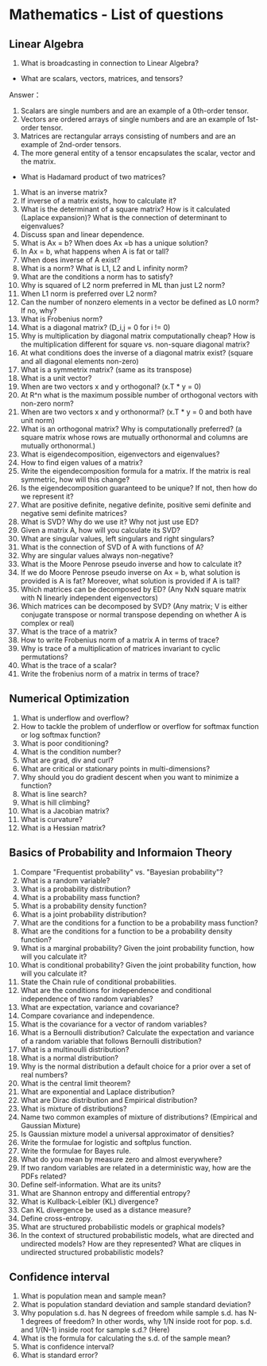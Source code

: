 # Mathematics - List of questions

## Linear Algebra
1. What is broadcasting in connection to Linear Algebra?
- What are scalars, vectors, matrices, and tensors? 

Answer： 
1. Scalars are single numbers and are an example of a 0th-order tensor.
1. Vectors are ordered arrays of single numbers and are an example of 1st-order tensor.
1. Matrices are rectangular arrays consisting of numbers and are an example of 2nd-order tensors.
1. The more general entity of a tensor encapsulates the scalar, vector and the matrix.
         
- What is Hadamard product of two matrices?
1. What is an inverse matrix?
1. If inverse of a matrix exists, how to calculate it?
1. What is the determinant of a square matrix? How is it calculated (Laplace expansion)? What is the connection of determinant to eigenvalues?
1. Discuss span and linear dependence.
1. What is Ax = b? When does Ax =b has a unique solution? 
1. In Ax = b, what happens when A is fat or tall?
1. When does inverse of A exist?
1. What is a norm? What is L1, L2 and L infinity norm?
1. What are the conditions a norm has to satisfy?
1. Why is squared of L2 norm preferred in ML than just L2 norm?
1. When L1 norm is preferred over L2 norm?
1. Can the number of nonzero elements in a vector be defined as L0 norm? If no, why?
1. What is Frobenius norm?
1. What is a diagonal matrix? (D_i,j = 0 for i != 0)
1. Why is multiplication by diagonal matrix computationally cheap? How is the multiplication different for square vs. non-square diagonal matrix?
1. At what conditions does the inverse of a diagonal matrix exist? (square and all diagonal elements non-zero)
1. What is a symmetrix matrix? (same as its transpose)
1. What is a unit vector?
1. When are two vectors x and y orthogonal? (x.T * y = 0)
1. At R^n what is the maximum possible number of orthogonal vectors with non-zero norm?
1. When are two vectors x and y orthonormal? (x.T * y = 0 and both have unit norm)
1. What is an orthogonal matrix? Why is computationally preferred? (a square matrix whose rows are mutually orthonormal and columns are mutually orthonormal.)
1. What is eigendecomposition, eigenvectors and eigenvalues?
1. How to find eigen values of a matrix?
1. Write the eigendecomposition formula for a matrix. If the matrix is real symmetric, how will this change?
1. Is the eigendecomposition guaranteed to be unique? If not, then how do we represent it?
1. What are positive definite, negative definite, positive semi definite and negative semi definite matrices?
1. What is SVD? Why do we use it? Why not just use ED?
1. Given a matrix A, how will you calculate its SVD?
1. What are singular values, left singulars and right singulars?
1. What is the connection of SVD of A with functions of A?
1. Why are singular values always non-negative?
1. What is the Moore Penrose pseudo inverse and how to calculate it?
1. If we do Moore Penrose pseudo inverse on Ax = b, what solution is provided is A is fat? Moreover, what solution is provided if A is tall?
1. Which matrices can be decomposed by ED? (Any NxN square matrix with N linearly independent eigenvectors)
1. Which matrices can be decomposed by SVD? (Any matrix; V is either conjugate transpose or normal transpose depending on whether A is complex or real)
1. What is the trace of a matrix?
1. How to write Frobenius norm of a matrix A in terms of trace?
1. Why is trace of a multiplication of matrices invariant to cyclic permutations?
1. What is the trace of a scalar?
1. Write the frobenius norm of a matrix in terms of trace?

## Numerical Optimization
1. What is underflow and overflow? 
1. How to tackle the problem of underflow or overflow for softmax function or log softmax function? 
1. What is poor conditioning? 
1. What is the condition number? 
1. What are grad, div and curl?
1. What are critical or stationary points in multi-dimensions?
1. Why should you do gradient descent when you want to minimize a function?
1. What is line search?
1. What is hill climbing?
1. What is a Jacobian matrix?
1. What is curvature?
1. What is a Hessian matrix?

## Basics of Probability and Informaion Theory
1. Compare "Frequentist probability" vs. "Bayesian probability"?
1. What is a random variable?
1. What is a probability distribution?
1. What is a probability mass function?
1. What is a probability density function?
1. What is a joint probability distribution?
1. What are the conditions for a function to be a probability mass function?
1. What are the conditions for a function to be a probability density function?
1. What is a marginal probability? Given the joint probability function, how will you calculate it?
1. What is conditional probability? Given the joint probability function, how will you calculate it?
1. State the Chain rule of conditional probabilities.
1. What are the conditions for independence and conditional independence of two random variables?
1. What are expectation, variance and covariance?
1. Compare covariance and independence.
1. What is the covariance for a vector of random variables?
1. What is a Bernoulli distribution? Calculate the expectation and variance of a random variable that follows Bernoulli distribution?
1. What is a multinoulli distribution?
1. What is a normal distribution?
1. Why is the normal distribution a default choice for a prior over a set of real numbers?
1. What is the central limit theorem?
1. What are exponential and Laplace distribution?
1. What are Dirac distribution and Empirical distribution?
1. What is mixture of distributions?
1. Name two common examples of mixture of distributions? (Empirical and Gaussian Mixture)
1. Is Gaussian mixture model a universal approximator of densities?
1. Write the formulae for logistic and softplus function.
1. Write the formulae for Bayes rule.
1. What do you mean by measure zero and almost everywhere?
1. If two random variables are related in a deterministic way, how are the PDFs related?
1. Define self-information. What are its units?
1. What are Shannon entropy and differential entropy?
1. What is Kullback-Leibler (KL) divergence?
1. Can KL divergence be used as a distance measure?
1. Define cross-entropy.
1. What are structured probabilistic models or graphical models?
1. In the context of structured probabilistic models, what are directed and undirected models? How are they represented?
What are cliques in undirected structured probabilistic models?

## Confidence interval
1. What is population mean and sample mean?
1. What is population standard deviation and sample standard deviation?
1. Why population s.d. has N degrees of freedom while sample s.d. has N-1 degrees of freedom? In other words, why 1/N inside root for pop. s.d. and 1/(N-1) inside root for sample s.d.? (Here)
1. What is the formula for calculating the s.d. of the sample mean?
1. What is confidence interval?
1. What is standard error?

